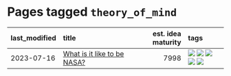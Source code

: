 # Pages tagged `theory_of_mind`

|last_modified|title|est. idea maturity|tags
|:---|:---|---:|:---|
|2023-07-16|[What is it like to be NASA?](../what_is_it_like_to_be_nasa.md)|7998|[![](https://img.shields.io/badge/tag-disunity_of_identity-82f6b0)](../tags/disunity_of_identity.md) [![](https://img.shields.io/badge/tag-organization_as_entity-7a169c)](../tags/organization_as_entity.md) [![](https://img.shields.io/badge/tag-philosophy-a68128)](../tags/philosophy.md) [![](https://img.shields.io/badge/tag-society_of_mind-254eb)](../tags/society_of_mind.md) [![](https://img.shields.io/badge/tag-theory_of_mind-fde018)](../tags/theory_of_mind.md)|